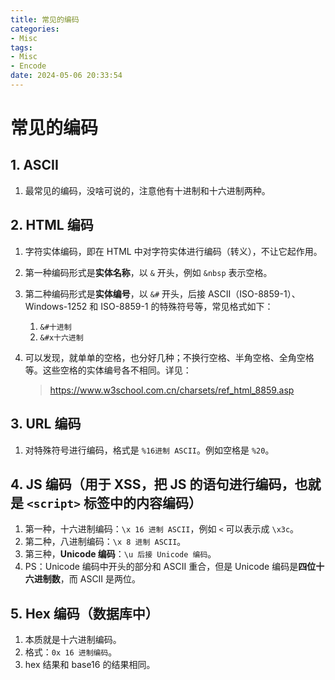 ```yaml
---
title: 常见的编码
categories:
- Misc
tags:
- Misc
- Encode
date: 2024-05-06 20:33:54
---
```


# 常见的编码

## 1. ASCII

1. 最常见的编码，没啥可说的，注意他有十进制和十六进制两种。

## 2. HTML 编码

1. 字符实体编码，即在 HTML 中对字符实体进行编码（转义），不让它起作用。

2. 第一种编码形式是**实体名称**，以 `&` 开头，例如 `&nbsp` 表示空格。

3. 第二种编码形式是**实体编号**，以 `&#` 开头，后接 ASCII（ISO-8859-1）、Windows-1252 和 ISO-8859-1 的特殊符号等，常见格式如下：

    1. `&#十进制`
    2. `&#x十六进制`

4. 可以发现，就单单的空格，也分好几种；不换行空格、半角空格、全角空格等。这些空格的实体编号各不相同。详见：

    > https://www.w3school.com.cn/charsets/ref_html_8859.asp

## 3. URL 编码

1. 对特殊符号进行编码，格式是 `%16进制 ASCII`。例如空格是 `%20`。

## 4. JS 编码（用于 XSS，把 JS 的语句进行编码，也就是 `<script>` 标签中的内容编码）

1. 第一种，十六进制编码：`\x 16 进制 ASCII`，例如 `<` 可以表示成 `\x3c`。
2. 第二种，八进制编码：`\x 8 进制 ASCII`。
3. 第三种，**Unicode 编码**：`\u 后接 Unicode 编码`。
4. PS：Unicode 编码中开头的部分和 ASCII 重合，但是 Unicode 编码是**四位十六进制数**，而 ASCII 是两位。

## 5. Hex 编码（数据库中）

1. 本质就是十六进制编码。
2. 格式：`0x 16 进制编码`。
3. hex 结果和 base16 的结果相同。
